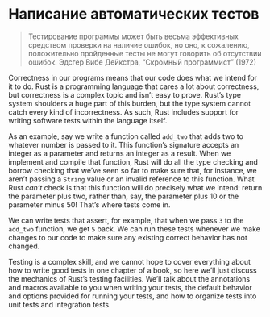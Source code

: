 # Написание автоматических тестов

> Тестирование программы может быть весьма эффективных средством проверки на наличие
> ошибок, но оно, к сожалению, положительно пройденные тесты не могут говорить об
> отсутствии ошибок.
> Эдсгер Вибе Дейкстра, “Скромный программист” (1972)

Correctness in our programs means that our code does what we intend for it to
do. Rust is a programming language that cares a lot about correctness, but
correctness is a complex topic and isn’t easy to prove. Rust’s type system
shoulders a huge part of this burden, but the type system cannot catch every
kind of incorrectness. As such, Rust includes support for writing software
tests within the language itself.

As an example, say we write a function called `add_two` that adds two to
whatever number is passed to it. This function’s signature accepts an integer
as a parameter and returns an integer as a result. When we implement and
compile that function, Rust will do all the type checking and borrow checking
that we’ve seen so far to make sure that, for instance, we aren’t passing a
`String` value or an invalid reference to this function. What Rust *can’t*
check is that this function will do precisely what we intend: return the
parameter plus two, rather than, say, the parameter plus 10 or the parameter
minus 50! That’s where tests come in.

We can write tests that assert, for example, that when we pass `3` to the
`add_two` function, we get `5` back. We can run these tests whenever we make
changes to our code to make sure any existing correct behavior has not changed.

Testing is a complex skill, and we cannot hope to cover everything about how to
write good tests in one chapter of a book, so here we’ll just discuss the
mechanics of Rust’s testing facilities. We’ll talk about the annotations and
macros available to you when writing your tests, the default behavior and
options provided for running your tests, and how to organize tests into unit
tests and integration tests.
